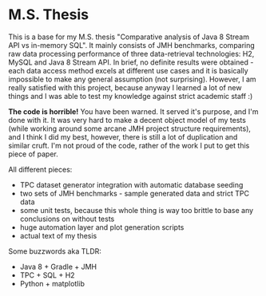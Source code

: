 # M.S. Thesis

This is a base for my M.S. thesis "Comparative analysis of Java 8 Stream API vs in-memory SQL". It mainly consists of JMH benchmarks, comparing raw data processing performance of three data-retrieval technologies: H2, MySQL and Java 8 Stream API. In brief, no definite results were obtained - each data access method excels at different use cases and it is basically impossible to make any general assumption (not surprising). However, I am really satisfied with this project, because anyway I learned a lot of new things and I was able to test my knowledge against strict academic staff :)

**The code is horrible!** You have been warned. It served it's purpose, and I'm done with it. It was very hard to make a decent object model of my tests (while working around some arcane JMH project structure requirements), and I think I did my best, however, there is still a lot of duplication and similar cruft. I'm not proud of the code, rather of the work I put to get this piece of paper.

All different pieces:
* TPC dataset generator integration with automatic database seeding
* two sets of JMH benchmarks - sample generated data and strict TPC data
* some unit tests, because this whole thing is way too brittle to base any conclusions on without tests
* huge automation layer and plot generation scripts
* actual text of my thesis

Some buzzwords aka TLDR:
* Java 8 + Gradle + JMH
* TPC + SQL + H2
* Python + matplotlib




